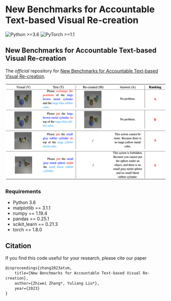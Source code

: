 # New Benchmarks for Accountable Text-based Visual Re-creation

![Python >=3.6](https://img.shields.io/badge/Python->=3.6-blue.svg)
![PyTorch >=1.1](https://img.shields.io/badge/PyTorch->=1.1-yellow.svg)

## New Benchmarks for Accountable Text-based Visual Re-creation

The *official* repository for [New Benchmarks for Accountable Text-based Visual Re-creation](https://arxiv.org/pdf/2303.05983.pdf).

![ Qualitative results of CLEVR-ATVM dataset.](CLEVR-ATVM.png)

### Requirements

- Python 3.6
- matplotlib == 3.1.1
- numpy == 1.19.4
- pandas == 0.25.1
- scikit_learn == 0.21.3
- torch == 1.8.0

## Citation
If you find this code useful for your research, please cite our paper
```
@inproceedings{zhang2023atvm,
    title={New Benchmarks for Accountable Text-based Visual Re-creation},
    author={Zhiwei Zhang*, Yuliang Liu*},
    year={2023}
}
```




